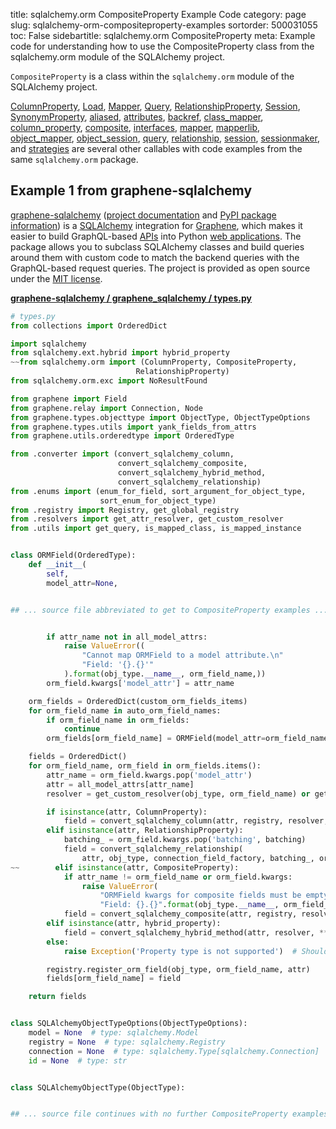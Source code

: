 title: sqlalchemy.orm CompositeProperty Example Code
category: page
slug: sqlalchemy-orm-compositeproperty-examples
sortorder: 500031055
toc: False
sidebartitle: sqlalchemy.orm CompositeProperty
meta: Example code for understanding how to use the CompositeProperty class from the sqlalchemy.orm module of the SQLAlchemy project.


`CompositeProperty` is a class within the `sqlalchemy.orm` module of the SQLAlchemy project.

<a href="/sqlalchemy-orm-columnproperty-examples.html">ColumnProperty</a>,
<a href="/sqlalchemy-orm-load-examples.html">Load</a>,
<a href="/sqlalchemy-orm-mapper-examples.html">Mapper</a>,
<a href="/sqlalchemy-orm-query-examples.html">Query</a>,
<a href="/sqlalchemy-orm-relationshipproperty-examples.html">RelationshipProperty</a>,
<a href="/sqlalchemy-orm-session-examples.html">Session</a>,
<a href="/sqlalchemy-orm-synonymproperty-examples.html">SynonymProperty</a>,
<a href="/sqlalchemy-orm-aliased-examples.html">aliased</a>,
<a href="/sqlalchemy-orm-attributes-examples.html">attributes</a>,
<a href="/sqlalchemy-orm-backref-examples.html">backref</a>,
<a href="/sqlalchemy-orm-class-mapper-examples.html">class_mapper</a>,
<a href="/sqlalchemy-orm-column-property-examples.html">column_property</a>,
<a href="/sqlalchemy-orm-composite-examples.html">composite</a>,
<a href="/sqlalchemy-orm-interfaces-examples.html">interfaces</a>,
<a href="/sqlalchemy-orm-mapper-examples.html">mapper</a>,
<a href="/sqlalchemy-orm-mapperlib-examples.html">mapperlib</a>,
<a href="/sqlalchemy-orm-object-mapper-examples.html">object_mapper</a>,
<a href="/sqlalchemy-orm-object-session-examples.html">object_session</a>,
<a href="/sqlalchemy-orm-query-examples.html">query</a>,
<a href="/sqlalchemy-orm-relationship-examples.html">relationship</a>,
<a href="/sqlalchemy-orm-session-examples.html">session</a>,
<a href="/sqlalchemy-orm-sessionmaker-examples.html">sessionmaker</a>,
and <a href="/sqlalchemy-orm-strategies-examples.html">strategies</a>
are several other callables with code examples from the same `sqlalchemy.orm` package.

## Example 1 from graphene-sqlalchemy
[graphene-sqlalchemy](https://github.com/graphql-python/graphene-sqlalchemy)
([project documentation](https://docs.graphene-python.org/projects/sqlalchemy/en/latest/)
and
[PyPI package information](https://pypi.org/project/graphene-sqlalchemy/))
is a [SQLAlchemy](/sqlalchemy.html) integration for
[Graphene](https://graphene-python.org/), which makes it easier to build
GraphQL-based [APIs](/application-programming-interfaces.html) into Python
[web applications](/web-development.html). The package allows you to
subclass SQLAlchemy classes and build queries around them with custom
code to match the backend queries with the GraphQL-based request queries.
The project is provided as open source under the
[MIT license](https://github.com/graphql-python/graphene-sqlalchemy/blob/master/LICENSE.md).

[**graphene-sqlalchemy / graphene_sqlalchemy / types.py**](https://github.com/graphql-python/graphene-sqlalchemy/blob/master/graphene_sqlalchemy/./types.py)

```python
# types.py
from collections import OrderedDict

import sqlalchemy
from sqlalchemy.ext.hybrid import hybrid_property
~~from sqlalchemy.orm import (ColumnProperty, CompositeProperty,
                            RelationshipProperty)
from sqlalchemy.orm.exc import NoResultFound

from graphene import Field
from graphene.relay import Connection, Node
from graphene.types.objecttype import ObjectType, ObjectTypeOptions
from graphene.types.utils import yank_fields_from_attrs
from graphene.utils.orderedtype import OrderedType

from .converter import (convert_sqlalchemy_column,
                        convert_sqlalchemy_composite,
                        convert_sqlalchemy_hybrid_method,
                        convert_sqlalchemy_relationship)
from .enums import (enum_for_field, sort_argument_for_object_type,
                    sort_enum_for_object_type)
from .registry import Registry, get_global_registry
from .resolvers import get_attr_resolver, get_custom_resolver
from .utils import get_query, is_mapped_class, is_mapped_instance


class ORMField(OrderedType):
    def __init__(
        self,
        model_attr=None,


## ... source file abbreviated to get to CompositeProperty examples ...


        if attr_name not in all_model_attrs:
            raise ValueError((
                "Cannot map ORMField to a model attribute.\n"
                "Field: '{}.{}'"
            ).format(obj_type.__name__, orm_field_name,))
        orm_field.kwargs['model_attr'] = attr_name

    orm_fields = OrderedDict(custom_orm_fields_items)
    for orm_field_name in auto_orm_field_names:
        if orm_field_name in orm_fields:
            continue
        orm_fields[orm_field_name] = ORMField(model_attr=orm_field_name)

    fields = OrderedDict()
    for orm_field_name, orm_field in orm_fields.items():
        attr_name = orm_field.kwargs.pop('model_attr')
        attr = all_model_attrs[attr_name]
        resolver = get_custom_resolver(obj_type, orm_field_name) or get_attr_resolver(obj_type, attr_name)

        if isinstance(attr, ColumnProperty):
            field = convert_sqlalchemy_column(attr, registry, resolver, **orm_field.kwargs)
        elif isinstance(attr, RelationshipProperty):
            batching_ = orm_field.kwargs.pop('batching', batching)
            field = convert_sqlalchemy_relationship(
                attr, obj_type, connection_field_factory, batching_, orm_field_name, **orm_field.kwargs)
~~        elif isinstance(attr, CompositeProperty):
            if attr_name != orm_field_name or orm_field.kwargs:
                raise ValueError(
                    "ORMField kwargs for composite fields must be empty. "
                    "Field: {}.{}".format(obj_type.__name__, orm_field_name))
            field = convert_sqlalchemy_composite(attr, registry, resolver)
        elif isinstance(attr, hybrid_property):
            field = convert_sqlalchemy_hybrid_method(attr, resolver, **orm_field.kwargs)
        else:
            raise Exception('Property type is not supported')  # Should never happen

        registry.register_orm_field(obj_type, orm_field_name, attr)
        fields[orm_field_name] = field

    return fields


class SQLAlchemyObjectTypeOptions(ObjectTypeOptions):
    model = None  # type: sqlalchemy.Model
    registry = None  # type: sqlalchemy.Registry
    connection = None  # type: sqlalchemy.Type[sqlalchemy.Connection]
    id = None  # type: str


class SQLAlchemyObjectType(ObjectType):


## ... source file continues with no further CompositeProperty examples...

```


